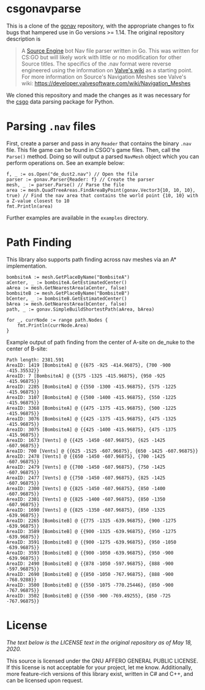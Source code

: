 # csgonavparse

This is a clone of the [gonav](https://github.com/mrazza/gonav) repository, with the appropriate changes to fix bugs that hampered use in Go versions >= 1.14. The original repository description is

> A [Source Engine](https://en.wikipedia.org/wiki/Source_(game_engine)) bot Nav file parser written in Go. This was written for CS:GO but will likely work with little or no modification for other Source titles. The specifics of the .nav format were reverse engineered using the information on [Valve's wiki](https://developer.valvesoftware.com/wiki/NAV) as a starting point. For more information on Source's Navigation Meshes see Valve's wiki: https://developer.valvesoftware.com/wiki/Navigation_Meshes

We cloned this repository and made the changes as it was necessary for the [csgo](https://github.com/pnxenopoulos/csgo) data parsing package for Python.

# Parsing `.nav` files
First, create a parser and pass in any `Reader` that contains the binary `.nav` file. This file game can be found in CSGO's game files. Then, call the `Parse()` method. Doing so will output a parsed `NavMesh` object which you can perform operations on. See an example below:

```
f, _ := os.Open("de_dust2.nav") // Open the file
parser := gonav.Parser{Reader: f} // Create the parser
mesh, _ := parser.Parse() // Parse the file
area := mesh.QuadTreeAreas.FindAreaByPoint(gonav.Vector3{10, 10, 10}, true) // Find the nav area that contains the world point {10, 10} with a Z-value closest to 10
fmt.Println(area)
```

Further examples are available in the `examples` directory.

# Path Finding
This library also supports path finding across nav meshes via an A* implementation.

```
bombsiteA := mesh.GetPlaceByName("BombsiteA")
aCenter, _ := bombsiteA.GetEstimatedCenter()
aArea := mesh.GetNearestArea(aCenter, false)
bombsiteB := mesh.GetPlaceByName("BombsiteB")
bCenter, _ := bombsiteB.GetEstimatedCenter()
bArea := mesh.GetNearestArea(bCenter, false)
path, _ := gonav.SimpleBuildShortestPath(aArea, bArea)

for _, currNode := range path.Nodes {
	fmt.Println(currNode.Area)
}
```

Example output of path finding from the center of A-site on de_nuke to the center of B-site:
```
Path length: 2381.591
AreaID: 1419 [BombsiteA] @ {{675 -925 -414.96875}, {700 -900 -415.35532}}
AreaID: 7 [BombsiteA] @ {{575 -1325 -415.96875}, {950 -925 -415.96875}}
AreaID: 2285 [BombsiteA] @ {{550 -1300 -415.96875}, {575 -1225 -415.96875}}
AreaID: 3107 [BombsiteA] @ {{500 -1400 -415.96875}, {550 -1225 -415.96875}}
AreaID: 3368 [BombsiteA] @ {{475 -1375 -415.96875}, {500 -1225 -415.96875}}
AreaID: 3076 [BombsiteA] @ {{425 -1375 -415.96875}, {475 -1325 -415.96875}}
AreaID: 3075 [BombsiteA] @ {{425 -1400 -415.96875}, {475 -1375 -415.96875}}
AreaID: 1673 [Vents] @ {{425 -1450 -607.96875}, {625 -1425 -607.96875}}
AreaID: 700 [Vents] @ {{625 -1525 -607.96875}, {650 -1425 -607.96875}}
AreaID: 2478 [Vents] @ {{650 -1450 -607.96875}, {700 -1425 -607.96875}}
AreaID: 2479 [Vents] @ {{700 -1450 -607.96875}, {750 -1425 -607.96875}}
AreaID: 2477 [Vents] @ {{750 -1450 -607.96875}, {825 -1425 -607.96875}}
AreaID: 2300 [Vents] @ {{825 -1450 -607.96875}, {850 -1400 -607.96875}}
AreaID: 2301 [Vents] @ {{825 -1400 -607.96875}, {850 -1350 -607.96875}}
AreaID: 1690 [Vents] @ {{825 -1350 -607.96875}, {850 -1325 -639.96875}}
AreaID: 2265 [BombsiteB] @ {{775 -1325 -639.96875}, {900 -1275 -639.96875}}
AreaID: 3589 [BombsiteB] @ {{900 -1325 -639.96875}, {950 -1275 -639.96875}}
AreaID: 3591 [BombsiteB] @ {{900 -1275 -639.96875}, {950 -1050 -639.96875}}
AreaID: 3593 [BombsiteB] @ {{900 -1050 -639.96875}, {950 -900 -639.96875}}
AreaID: 2490 [BombsiteB] @ {{878 -1050 -597.96875}, {888 -900 -597.96875}}
AreaID: 2690 [BombsiteB] @ {{850 -1050 -767.96875}, {888 -900 -768.9288}}
AreaID: 3500 [BombsiteB] @ {{550 -1075 -770.25446}, {850 -900 -767.96875}}
AreaID: 3502 [BombsiteB] @ {{550 -900 -769.49255}, {850 -725 -767.96875}}
```

# License
*The text below is the LICENSE text in the original repository as of May 18, 2020.*

This source is licensed under the GNU AFFERO GENERAL PUBLIC LICENSE. If this license is not acceptable for your project, let me know. Additionally, more feature-rich versions of this library exist, written in C# and C++, and can be licensed upon request.

